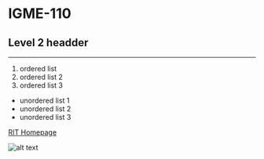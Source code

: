 # IGME-110
## Level 2 headder
---
1. ordered list
2. ordered list 2
3. ordered list 3

- unordered list 1
- unordered list 2
- unordered list 3

[RIT Homepage](https://www.rit.edu/)

![alt text]([https://www.google.com/url?sa=i&url=https%3A%2F%2Fwww.kapwing.com%2Fexplore%2Fstaring-avatar-guy-meme-template&psig=AOvVaw0Sr-NKHEajhQOLS7EQdKAB&ust=1758308269046000&source=images&cd=vfe&opi=89978449&ved=0CBYQjRxqFwoTCLjx_Pz-4o8DFQAAAAAdAAAAABAn](https://cdn-useast1.kapwing.com/static/templates/staring-avatar-guy-meme-template-full-439b18bc.webp))
